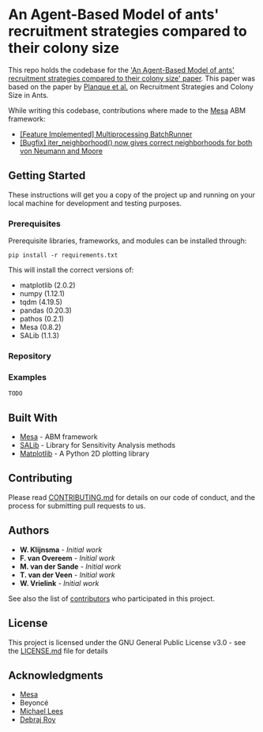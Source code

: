 # An Agent-Based Model of ants' recruitment strategies compared to their colony size

This repo holds the codebase for the ['An Agent-Based Model of ants' recruitment strategies compared to their colony size' paper](TODO). This paper was based on the paper by [Planque et al.](https://www.ncbi.nlm.nih.gov/pmc/articles/PMC2915909/pdf/pone.0011664.pdf) on Recruitment Strategies and Colony Size in Ants.

While writing this codebase, contributions where made to the [Mesa](https://github.com/projectmesa/mesa) ABM framework:
- [[Feature Implemented] Multiprocessing BatchRunner](https://github.com/projectmesa/mesa/pull/456)
- [[Bugfix] iter_neighborhood() now gives correct neighborhoods for both von Neumann and Moore](https://github.com/projectmesa/mesa/pull/459)

## Getting Started

These instructions will get you a copy of the project up and running on your local machine for development and testing purposes.

### Prerequisites

Prerequisite libraries, frameworks, and modules can be installed through:

```
pip install -r requirements.txt
```

This will install the correct versions of:
- matplotlib (2.0.2)
- numpy (1.12.1)
- tqdm (4.19.5)
- pandas (0.20.3)
- pathos (0.2.1)
- Mesa (0.8.2)
- SALib (1.1.3)

### Repository


### Examples

```
TODO
```

## Built With

* [Mesa](https://github.com/projectmesa/mesa) - ABM framework
* [SALib](https://github.com/SALib/SALib) - Library for Sensitivity Analysis methods
* [Matplotlib](https://matplotlib.org/) - A Python 2D plotting library

## Contributing

Please read [CONTRIBUTING.md](https://github.com/WouterVrielink/recruitment_strategies_ABM/CONTRIBUTING.md) for details on our code of conduct, and the process for submitting pull requests to us.

## Authors

* **W. Klijnsma** - *Initial work*
* **F. van Overeem** - *Initial work*
* **M. van der Sande** - *Initial work*
* **T. van der Veen** - *Initial work*
* **W. Vrielink** - *Initial work*

See also the list of [contributors](https://github.com/WouterVrielink/recruitment_strategies_ABM/graphs/contributors) who participated in this project.

## License

This project is licensed under the GNU General Public License v3.0 - see the [LICENSE.md](https://github.com/WouterVrielink/recruitment_strategies_ABM/LICENSE.md) file for details

## Acknowledgments

* [Mesa](https://github.com/projectmesa/mesa)
* Beyoncé
* [Michael Lees](https://mhlees.com/)
* [Debraj Roy](http://www.uva.nl/profiel/r/o/d.roy/d.roy.html)
